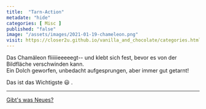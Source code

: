```yaml
--- 
title:  "Tarn-Action"
metadate: "hide"
categories: [ Misc ]
published: "false"
image: "/assets/images/2021-01-19-chameleon.png"
visit: https://closer2u.github.io/vanilla_and_chocolate/categories.html#misc
---
```


Das Chamäleon fliiiiieeeeegt-- und klebt sich fest, bevor es von der Bildfläche verschwinden kann.\
Ein Dolch geworfen, unbedacht aufgesprungen, aber immer gut getarnt!

Das ist das Wichtigste 😃 .

***

[Gibt's was Neues?](https://github.com/Closer2U)